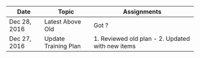 Date | Topic | Assignments
------------ | -------------|----------------------------
Dec 28, 2016 | Latest Above Old | Got ?
Dec 27, 2016 | Update Training Plan | 1. Reviewed old plan - 2. Updated with new items
